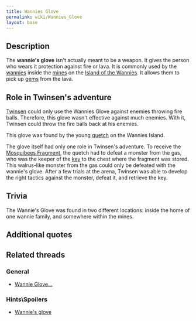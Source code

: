 ```yaml
---
title: Wannies Glove
permalink: wiki/Wannies_Glove
layout: base
---
```


## Description

The **wannie's glove** isn't actually meant to be a weapon. It gives the
person who wears it protection against fire or lava. It is commonly used
by the [wannies](wannie "wikilink") inside the [mines](mines "wikilink")
on the [Island of the Wannies](Island_of_the_Wannies "wikilink"). It
allows them to pick up [gems](gem "wikilink") from the lava.

## Role in Twinsen's adventure

[Twinsen](Twinsen "wikilink") could only use the Wannies Glove against
enemies throwing fire balls. Therefore, this glove wasn't effective
against much enemies. With it, Twinsen could throw the fire balls back
at his enemies.

This glove was found by the young [quetch](quetch "wikilink") on the
Wannies Island.

The glove itself had only one role in Twinsen's adventure. To receive
the [Mosquibees Fragment](Mosquibees_Fragment "wikilink"), the quetch
had to defeat a monster from the gas, who was the keeper of the
[key](key "wikilink") to the chest where the fragment was stored. This
walrus-like monster from the gas could only be defeated with the
wannie's glove. After a few trials at the arena, Twinsen was able to
develop the right tactics against the monster, defeat it, and retrieve
the key.

## Trivia

The Wannie's Glove was found in two different locations: inside the home
of one wannie family, and somewhere within the mines.

## Additional quotes

## Related threads

### General

- [Wannie Glove...](https://forum.magicball.net/showthread.php?t=6481)

### Hints\Spoilers

- [Wannie's glove](https://forum.magicball.net/showthread.php?t=9292)
